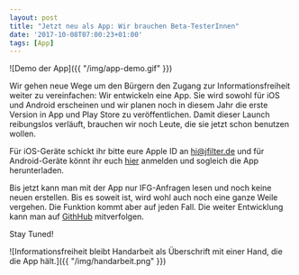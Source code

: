 ```yaml
---
layout: post
title: "Jetzt neu als App: Wir brauchen Beta-TesterInnen"
date: '2017-10-08T07:00:23+01:00'
tags: [App]
---
```


![Demo der App]({{ "/img/app-demo.gif" }})

Wir gehen neue Wege um den Bürgern den Zugang zur Informationsfreiheit weiter zu vereinfachen: Wir entwickeln eine App. Sie wird sowohl für iOS und Android erscheinen und wir planen noch in diesem Jahr die erste Version in App und Play Store zu veröffentlichen. Damit dieser Launch reibungslos verläuft, brauchen wir noch Leute, die sie jetzt schon benutzen wollen.

Für iOS-Geräte schickt ihr bitte eure Apple ID an <hi@jfilter.de> und für Android-Geräte könnt ihr euch [hier](https://rink.hockeyapp.net/recruit/dfeb3c49543b4bafa5e2b6ba37641e63) anmelden und sogleich die App herunterladen.

Bis jetzt kann man mit der App nur IFG-Anfragen lesen und noch keine neuen erstellen. Bis es soweit ist, wird wohl auch noch eine ganze Weile vergehen. Die Funktion kommt aber auf jeden Fall. Die weiter Entwicklung kann man auf [GithHub](https://github.com/jfilter/frag-den-staat-app) mitverfolgen.

Stay Tuned!

![Informationsfreiheit bleibt Handarbeit als Überschrift mit einer Hand, die die App hält.]({{ "/img/handarbeit.png" }})


